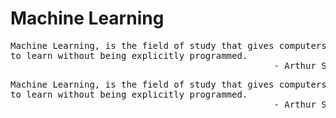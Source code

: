 # Machine Learning 

<pre>
Machine Learning, is the field of study that gives computers the ability 
to learn without being explicitly programmed. 
                                                  - Arthur Samuel (1959)
</pre>

<pre>
Machine Learning, is the field of study that gives computers the ability 
to learn without being explicitly programmed. 
                                                  - Arthur Samuel (1959)
</pre>
